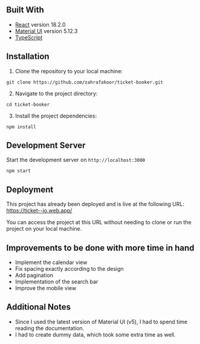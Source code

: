 
## Built With

- [React](https://reactjs.org/) version 18.2.0
- [Material UI](https://material-ui.com/) version 5.12.3
- [TypeScript](https://www.typescriptlang.org/)



## Installation

1. Clone the repository to your local machine:

```
git clone https://github.com/zahrafakoor/ticket-booker.git
```

2. Navigate to the project directory:

```
cd ticket-booker
```

3. Install the project dependencies:

```
npm install
```


## Development Server

Start the development server on `http://localhost:3000`

```
npm start
```



## Deployment

This project has already been deployed and is live at the following URL: https://ticket--io.web.app/

You can access the project at this URL without needing to clone or run the project on your local machine. 



## Improvements to be done with more time in hand

- Implement the calendar view
- Fix spacing exactly according to the design
- Add pagination
- Implementation of the search bar 
- Improve the mobile view

## Additional Notes
 
- Since I used the latest version of Material UI (v5), I had to spend time reading the documentation.
- I had to create dummy data, which took some extra time as well.